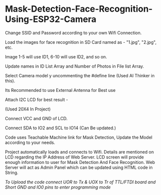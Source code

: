 # Mask-Detection-Face-Recognition-Using-ESP32-Camera

Change SSID and Password according to your own Wifi Connection.

Load the images for face recognition in SD Card named as - "1.jpg", "2.jpg", etc.

Image 1-5 will use ID1, 6-10 will use ID2, and so on.

Update names in ID List Array and Number of Photos in File list Array.

Select Camera model y uncommenting the #define line (Used AI Thinker in this).

Its Recommended to use External Antenna for Best use

Attach I2C LCD for best result -

  (Used 20X4 In Project)
  
  Connect VCC and GND of LCD.
  
  Connect SDA to IO2 and SCL to IO14 (Can Be updated.)
  
Code uses Teachable Machine link for Mask Detection, Update the Model according to your needs.


Project automatically loads and connects to Wifi.
Details are mentioned on LCD regarding the IP Address of Web Server.
LCD screen will provide enough information to user for Mask Detection And Face Recognition.
Web Server will act as Admin Panel which can be updated using HTML code in String.


*To Upload the code connect UOR to Tx & UOX to Tr of TTL/FTDI board and Short GND and IO0 pins to enter programming mode*
